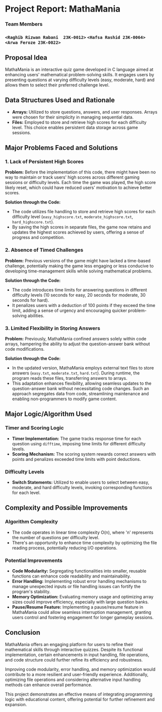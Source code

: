 # Project Report: MathaMania

### Team Members 
### **`<Raghib Rizwan Rabani  23K-0012>` `<Hafsa Rashid 23K-0064>` `<Arwa Feroze 23K-0022>`**

## Proposal Idea
MathaMania is an interactive quiz game developed in C language aimed at enhancing users' mathematical problem-solving skills. It engages users by presenting questions at varying difficulty levels (easy, moderate, hard) and allows them to select their preferred challenge level.

## Data Structures Used and Rationale
- **Arrays:** Utilized to store questions, answers, and user responses. Arrays were chosen for their simplicity in managing sequential data.
- **Files:** Employed to store and retrieve high scores for each difficulty level. This choice enables persistent data storage across game sessions.

## Major Problems Faced and Solutions
### 1. Lack of Persistent High Scores
**Problem:** 
Before the implementation of this code, there might have been no way to maintain or track users' high scores across different gaming sessions or difficulty levels. Each time the game was played, the high score likely reset, which could have reduced users' motivation to achieve better scores.

**Solution through the Code:**
- The code utilizes file handling to store and retrieve high scores for each difficulty level (`easy_highscore.txt`, `moderate_highscore.txt`, `hard_highscore.txt`). 
- By saving the high scores in separate files, the game now retains and updates the highest scores achieved by users, offering a sense of progress and competition.

### 2. Absence of Timed Challenges
**Problem:**
Previous versions of the game might have lacked a time-based challenge, potentially making the game less engaging or less conducive to developing time-management skills while solving mathematical problems.

**Solution through the Code:**
- The code introduces time limits for answering questions in different difficulty levels (10 seconds for easy, 20 seconds for moderate, 30 seconds for hard).
- It penalizes users with a deduction of 100 points if they exceed the time limit, adding a sense of urgency and encouraging quicker problem-solving abilities.

### 3. Limited Flexibility in Storing Answers

**Problem:**
Previously, MathaMania confined answers solely within code arrays, hampering the ability to adjust the question-answer bank without code modifications.

**Solution through the Code:**
- In the updated version, MathaMania employs external text files to store answers (`easy.txt`, `moderate.txt`, `hard.txt`). During runtime, the program reads these files, transferring answers to arrays.
- This adaptation enhances flexibility, allowing seamless updates to the question-answer bank without necessitating code changes. Such an approach segregates data from code, streamlining maintenance and enabling non-programmers to modify game content.

## Major Logic/Algorithm Used
### Timer and Scoring Logic
- **Timer Implementation:** The game tracks response time for each question using `difftime`, imposing time limits for different difficulty levels.
- **Scoring Mechanism:** The scoring system rewards correct answers with points and penalizes exceeded time limits with point deductions.

### Difficulty Levels
- **Switch Statements:** Utilized to enable users to select between easy, moderate, and hard difficulty levels, invoking corresponding functions for each level.

## Complexity and Possible Improvements
### Algorithm Complexity
- The code operates in linear time complexity O(n), where 'n' represents the number of questions per difficulty level.
- There's an opportunity to enhance time complexity by optimizing the file reading process, potentially reducing I/O operations.

### Potential Improvements
- **Code Modularity:** Segregating functionalities into smaller, reusable functions can enhance code readability and maintainability.
- **Error Handling:** Implementing robust error handling mechanisms to manage unexpected inputs or file handling issues can fortify the program's stability.
- **Memory Optimization:** Evaluating memory usage and optimizing array sizes could improve efficiency, especially with large question banks.
- **Pause/Resume Feature:** Implementing a pause/resume feature in MathaMania could allow seamless interruption management, granting users control and fostering engagement for longer gameplay sessions.

## Conclusion
MathaMania offers an engaging platform for users to refine their mathematical skills through interactive quizzes. Despite its functional implementation, certain enhancements in input handling, file operations, and code structure could further refine its efficiency and robustness.

Improving code modularity, error handling, and memory optimization would contribute to a more resilient and user-friendly experience. Additionally, optimizing file operations and considering alternative input handling methods can enhance overall performance.

This project demonstrates an effective means of integrating programming logic with educational content, offering potential for further refinement and expansion.
